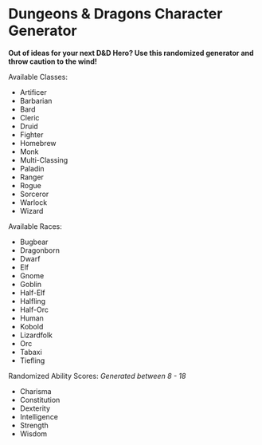 # Dungeons & Dragons Character Generator

**Out of ideas for your next D&D Hero? Use this randomized generator and throw caution to the wind!**

Available Classes:
- Artificer
- Barbarian
- Bard
- Cleric
- Druid
- Fighter
- Homebrew
- Monk
- Multi-Classing
- Paladin
- Ranger
- Rogue
- Sorceror
- Warlock
- Wizard

Available Races:
- Bugbear
- Dragonborn
- Dwarf
- Elf
- Gnome
- Goblin
- Half-Elf
- Halfling
- Half-Orc
- Human
- Kobold
- Lizardfolk
- Orc
- Tabaxi
- Tiefling

Randomized Ability Scores:
*Generated between 8 - 18*
- Charisma
- Constitution
- Dexterity
- Intelligence
- Strength
- Wisdom

